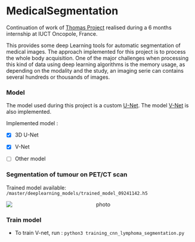 # MedicalSegmentation

Continuation of work of [Thomas Project](https://github.com/ThomasT3563/medical-segmentation) realised during a 6 months internship at IUCT Oncopole, France.

This provides some deep Learning tools for automatic segmentation of medical images. The approach implemented for this project is to process the whole body acquisition. One of the major challenges when processing this kind of data using deep learning algorithms is the memory usage, as depending on the modality and the study, an imaging serie can contains several hundreds or thousands of images.

### Model
The model used during this project is a custom [U-Net](https://arxiv.org/abs/1505.04597). The model [V-Net](https://arxiv.org/abs/1606.04797) is also implemented.

Implemented model :

- [x] 3D U-Net
- [x] V-Net
- [ ] Other model


### Segmentation of tumour on PET/CT scan

Trained model available: ```/master/deeplearning_models/trained_model_09241142.h5```

<p align="center">
<img style="display: block; margin: auto;" alt="photo" src="./GIF_example_segmentation.gif">
</p>


### Train model
- To train V-net, run :
`python3 training_cnn_lymphoma_segmentation.py` 


